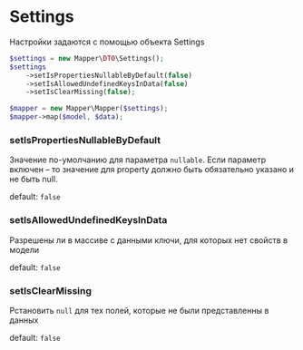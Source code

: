 # Settings

Настройки задаются с помощью объекта Settings

```php
$settings = new Mapper\DTO\Settings();
$settings
    ->setIsPropertiesNullableByDefault(false)
    ->setIsAllowedUndefinedKeysInData(false)
    ->setIsClearMissing(false);

$mapper = new Mapper\Mapper($settings);
$mapper->map($model, $data);
```

### setIsPropertiesNullableByDefault
Значение по-умолчанию для параметра `nullable`. Если параметр включен – то значение для property должно быть обязательно указано и не быть null.

default: `false`

### setIsAllowedUndefinedKeysInData
Разрешены ли в массиве с данными ключи, для которых нет свойств в модели

default: `false`

### setIsClearMissing
Рстановить `null` для тех полей, которые не были представленны в данных

default: `false`
